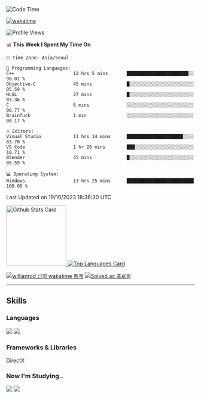 <!--START_SECTION:waka-->
![Code Time](http://img.shields.io/badge/Code%20Time-647%20hrs%2016%20mins-blue)

[![wakatime](https://wakatime.com/badge/user/43ed9a98-1ee0-44e0-b888-3f89bf31dc0b.svg)](https://wakatime.com/@43ed9a98-1ee0-44e0-b888-3f89bf31dc0b)

![Profile Views](http://img.shields.io/badge/Profile%20Views-0-blue)

📊 **This Week I Spent My Time On** 

```text
🕑︎ Time Zone: Asia/Seoul

💬 Programming Languages: 
C++                      12 hrs 5 mins       ███████████████████████░░   90.01 % 
Objective-C              45 mins             █░░░░░░░░░░░░░░░░░░░░░░░░   05.59 % 
HLSL                     27 mins             █░░░░░░░░░░░░░░░░░░░░░░░░   03.36 % 
C                        6 mins              ░░░░░░░░░░░░░░░░░░░░░░░░░   00.77 % 
Brainfuck                1 min               ░░░░░░░░░░░░░░░░░░░░░░░░░   00.17 % 

🔥 Editors: 
Visual Studio            11 hrs 14 mins      █████████████████████░░░░   83.70 % 
VS Code                  1 hr 26 mins        ███░░░░░░░░░░░░░░░░░░░░░░   10.71 % 
Blender                  45 mins             █░░░░░░░░░░░░░░░░░░░░░░░░   05.59 % 

💻 Operating System: 
Windows                  13 hrs 25 mins      █████████████████████████   100.00 % 
```


 Last Updated on 19/10/2023 18:36:30 UTC
<!--END_SECTION:waka-->


<!-- [![Anurag's github stats](https://github-readme-stats.vercel.app/api?username=heosumin518)](https://github.com/anuraghazra/github-readme-stats) -->

<!-- markdownlint-disable MD033 -->
<a href="https://github.com/anuraghazra/github-readme-stats#github-stats-card">
  <img
    src="https://github-readme-stats.vercel.app/api?username=heosumin518&hide_title=true&show_icons=true&include_all_commits=true&count_private=true&hide_border=true&theme=onedark&title_color=5f4b8b&text_color=f0eee9&icon_color=00abc0"
    alt="Github Stats Card"
    height="160"
  />
</a>
<a href="https://github.com/anuraghazra/github-readme-stats#top-languages-card">
  <img
    src="https://github-readme-stats.vercel.app/api/top-langs?username=heosumin518&hide=css,tex&hide_title=true&layout=compact&langs_count=8&hide_border=true&theme=onedark&title_color=5f4b8b&text_color=f0eee9&icon_color=00abc0"
    alt="Top Languages Card"
  />
</a>

[![willianrod 님의 wakatime 통계](https://github-readme-stats.vercel.app/api/wakatime?username=heosumin518&layout=compact&count_private=true)](https://wakatime.com/@heosumin518) [![Solved.ac
프로필](http://mazassumnida.wtf/api/v2/generate_badge?boj=heosumin)](https://solved.ac/heosumin)


---

## Skills

### Languages

<img src="https://img.shields.io/badge/C-A8B9CC?style=flat-square&logo=C&logoColor=white"/> <img src="https://img.shields.io/badge/C++-00599C?style=flat-square&logo=C%2B%2B&logoColor=white"/>

### Frameworks & Libraries

DirectX

### Now I'm Studying..

<img src="https://img.shields.io/badge/CSharp-239120?style=flat-square&logo=CSharp&logoColor=white"/> <img src="https://img.shields.io/badge/OpenGL-5586A4?style=flat-square&logo=OpenGL&logoColor=white"/>

